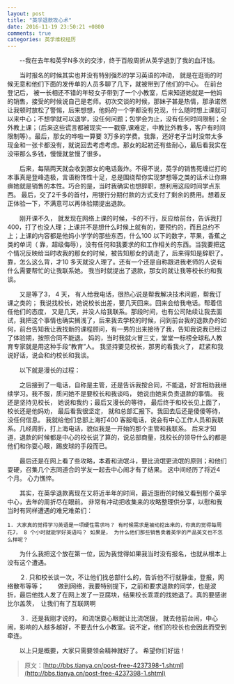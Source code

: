 ```yaml
---
layout: post
title: "英孚退款攻心术"
date: 2016-11-19 23:50:21 +0800
comments: true
categories: 英孚维权经历
---
```

　　--我在去年和英孚N多次的交涉，终于百般周折从英孚退到了我的血汗钱。

　　当时报名的时候其实也并没有特别强烈的学习英语的冲动， 就是在逛街的时候无意和他们下面的发传单的人员多聊了几下，就被带到了他们的中心。 在前台登记后， 被一长相还不错的年轻女子带到了一个小教室，后来知道她就是一他妈的销售，接受的时候说自己是老师。初次交谈的时候，那妹子甚是热情，那承诺然让我顿时放松了警惕，后来想想，他妈的一个字都没有兑现，什么随时想上课就可以来中心；不想学就可以退学，没任何问题；包学会为止，没有任何时间限制；全外教上课；（后来这些谎言都被现实一一戳穿,课难定，中教比外教多，客户有时间限制等）。最后，那女的哗啦一算要 3万多的学费。我靠，还好老子当时没带太多现金和一张卡都没有，就说回去考虑考虑。那女的起初还有些耐心，最后看我实在没带那么多钱，慢慢就怠慢了很多。
<!--more-->

　　后来，每隔两天就会收到那女的电话轰炸。不得不说，英孚的销售死缠烂打的本事真是登峰造极，言语粉饰性十足，总是围绕帮你实现梦想等之类的话术让你麻痹她就是销售的本性。巧合的是，当时我确实也想辞职，想利用这段时间学点东西。 最后，交了2千多的首付，用银行分期付款的方式支付了剩余的费用。想着反正体验一下，不满意可以再体验期提出退款。 

　　刚开课不久， 就发现在网络上课的时候，卡的不行，反应给前台，告诉我打400，打了也没人理；上课并不是想什么时候上就有的，要预约的，而且总约不上；上课的内容都是他妈小学学的那些东西，什么100 以下的数字，苹果，香蕉之类的单词（ 靠，超级侮辱），没有任何和我要求的和工作相关的东西。当我要把这个情况反映给当时收我的那女的时候，被告知那女的调走了，后来得知是辞职了。 靠，怎么这么背，才10 多天就没人理了。还有一个还是自称跟进我老师的人说有什么需要帮忙的让我联系她。 我当时就提出了退款，那女的就让我等校长约和我谈。

　　又是等了3， 4 天， 有人给我电话，很热心说是帮我解决技术问题，帮我订课之类的； 我说找校长，她说校长出差，要几天回来。回来会给我电话。帮着信任他们的态度， 又是几天，并没人给我联系。那段时间，也有公司陆续让我去面试，我把这个事情也确实搁浅了，后来我去学校的时候，问到前台我的退款办的如何，前台告知我让我找新的课程顾问，有一男的出来接待了我，告知我说我已经过了体验期，按照合同不能退。 妈的，当时我就火冒三丈，堂堂一标榜全球私人教育专家就是用这种手段“教育”人。 我坚持要见校长，那男的看我火了， 赶紧和我说好话，说会和约校长和我谈。 

　　以下就是漫长的过程： 

　　之后接到了一电话，自称是主管，还是告诉我按合同，不能退，好言相劝我继续学习。我不服，质问她不是要校长和我谈吗， 她说由她来负责退款的事情。 我还是坚持见校长， 她说和我约；最后又漫长的等待， 最后终于和校长见上面了， 校长还是他妈劝， 最后看我很坚定， 就和总部汇报下。我回去后还是傻傻等待，没任何信息。 我就给他们总部上海打400 客服电话，说会有中心工作人员和我联系。几经周折，打上海电话，貌似我是一开始的那个主管和我联系。 后来才知道，退款的时候都是中心的校长说了算的，说总部商量，找校长的领导什么的都是他们和你耍心眼，踢皮球的手段而已。 

　　最后还是在网上看了些攻略，本着和流氓斗，要比流氓更流氓的原则；和他们耍硬，召集几个志同道合的学友一起去中心闹才有了结果。 这中间经历了将近4 个月。 心力憔悴。 

　　其实，在英孚退款离现在又将近半年的时间，最近逛街的时候又看到那个英孚中心，去年的周折尽在眼前。 非常有冲动把收集来的攻略整理供分享，以慰和我当时有同样遭遇的难兄难弟们： 

	1. 大家真的觉得学习英语是一项硬性需求吗？ 有时候需求是被动挖出来的，你真的觉得每周花7， 8 个小时就能学好英语吗？ 如果是， 为什么他们那些销售卖着英孚的产品英文也不怎么样呢？　

　　为什么我把这个放在第一位，因为我觉得如果我当时没有报名，也就从根本上没有这个遭遇。　

　　２.	只和校长谈一次，不让他们找总部什么的，告诉他不行就静坐，登报，网络散布等等；
　　做到网络，我要特别提下，之前和要求退款的同学，也是波折，最后他找人发了在网上发了一豆腐块，结果校长乖乖的找她退了。真的要感谢比尔盖茨，　让我们有了互联网啊

　　３．还是我刚才说的， 和流氓耍心眼就让比流氓狠， 就去他前台闹，中心闹，影响的人越多越好，不要去什么小教室。说不定，他们的校长也会因此而受到牵连。

　　以上只是概要，大家只需要领会精神就好了。 希望你们好运！ 

> 原文：[http://bbs.tianya.cn/post-free-4237398-1.shtml](http://bbs.tianya.cn/post-free-4237398-1.shtml)